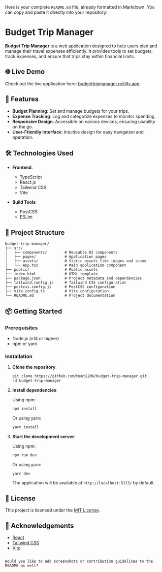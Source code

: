 Here is your complete `README.md` file, already formatted in Markdown. You can copy and paste it directly into your repository:


# Budget Trip Manager

**Budget Trip Manager** is a web application designed to help users plan and manage their travel expenses efficiently. It provides tools to set budgets, track expenses, and ensure that trips stay within financial limits.

## 🌐 Live Demo

Check out the live application here: [budgettripmanager.netlify.app](https://budgettripmanager.netlify.app)

## 🚀 Features

- **Budget Planning**: Set and manage budgets for your trips.
- **Expense Tracking**: Log and categorize expenses to monitor spending.
- **Responsive Design**: Accessible on various devices, ensuring usability on the go.
- **User-Friendly Interface**: Intuitive design for easy navigation and operation.

## 🛠️ Technologies Used

- **Frontend**:
  - TypeScript
  - React.js
  - Tailwind CSS
  - Vite

- **Build Tools**:
  - PostCSS
  - ESLint

## 📁 Project Structure

```
budget-trip-manager/
├── src/
│   ├── components/        # Reusable UI components
│   ├── pages/             # Application pages
│   ├── assets/            # Static assets like images and icons
│   └── App.tsx            # Main application component
├── public/                # Public assets
├── index.html             # HTML template
├── package.json           # Project metadata and dependencies
├── tailwind.config.js     # Tailwind CSS configuration
├── postcss.config.js      # PostCSS configuration
├── vite.config.ts         # Vite configuration
└── README.md              # Project documentation
```

## 📦 Getting Started

### Prerequisites

- Node.js (v14 or higher)
- npm or yarn

### Installation

1. **Clone the repository**:

   ```bash
   git clone https://github.com/Meet2206/budget-trip-manager.git
   cd budget-trip-manager
   ```

2. **Install dependencies**:

   Using npm:
   ```bash
   npm install
   ```

   Or using yarn:
   ```bash
   yarn install
   ```

3. **Start the development server**:

   Using npm:
   ```bash
   npm run dev
   ```

   Or using yarn:
   ```bash
   yarn dev
   ```

   The application will be available at `http://localhost:5173/` by default.

## 📄 License

This project is licensed under the [MIT License](LICENSE).

## 🙌 Acknowledgements

- [React](https://reactjs.org/)
- [Tailwind CSS](https://tailwindcss.com/)
- [Vite](https://vitejs.dev/)
```

Would you like to add screenshots or contribution guidelines to the README as well?